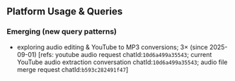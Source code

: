 ## Platform Usage & Queries
### Emerging (new query patterns)
- exploring audio editing & YouTube to MP3 conversions; 3× (since 2025-09-01) [refs: youtube audio request chatId:`10d6a499a35543`; current YouTube audio extraction conversation chatId:`10d6a499a35543`; audio file merge request chatId:`b593c282491f47`]